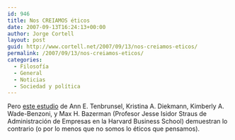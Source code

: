 ```yaml
---
id: 946
title: Nos CREIAMOS éticos
date: 2007-09-13T16:24:13+00:00
author: Jorge Cortell
layout: post
guid: http://www.cortell.net/2007/09/13/nos-creiamos-eticos/
permalink: /2007/09/13/nos-creiamos-eticos/
categories:
  - Filosofí­a
  - General
  - Noticias
  - Sociedad y polí­tica
---
```

Pero <a title="PDF" target="_blank" href="http://www.hbs.edu/research/pdf/08-012.pdf">este estudio</a> de Ann E. Tenbrunsel, Kristina A. Diekmann, Kimberly A. Wade-Benzoni, y Max H. Bazerman (Profesor Jesse Isidor Straus de Administración de Empresas en la Harvard Business School) demuestran lo contrario (o por lo menos que no somos lo éticos que pensamos).